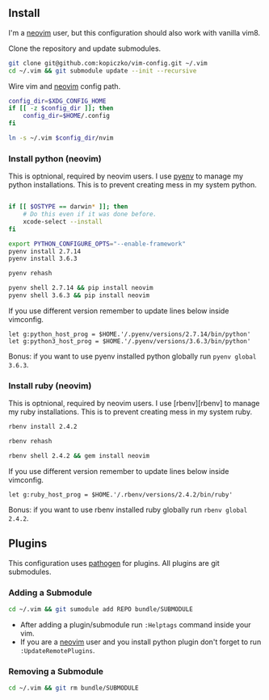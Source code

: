 ## Install

I'm a [neovim][neovim] user, but this configuration should also work with
vanilla vim8.

Clone the repository and update submodules.

```bash
git clone git@github.com:kopiczko/vim-config.git ~/.vim
cd ~/.vim && git submodule update --init --recursive
```

Wire vim and [neovim][neovim] config path.

```bash
config_dir=$XDG_CONFIG_HOME
if [[ -z $config_dir ]]; then
    config_dir=$HOME/.config
fi

ln -s ~/.vim $config_dir/nvim
```

### Install python (neovim)

This is optnional, required by neovim users. I use [pyenv][pyenv] to manage my
python installations. This is to prevent creating mess in my system python.

```bash

if [[ $OSTYPE == darwin* ]]; then
    # Do this even if it was done before.
    xcode-select --install
fi

export PYTHON_CONFIGURE_OPTS="--enable-framework"
pyenv install 2.7.14
pyenv install 3.6.3

pyenv rehash

pyenv shell 2.7.14 && pip install neovim
pyenv shell 3.6.3 && pip install neovim
```

If you use different version remember to update lines below inside vimconfig.

```
let g:python_host_prog = $HOME.'/.pyenv/versions/2.7.14/bin/python'
let g:python3_host_prog = $HOME.'/.pyenv/versions/3.6.3/bin/python'
```

Bonus: if you want to use pyenv installed python globally run `pyenv global
3.6.3`.

### Install ruby (neovim)

This is optnional, required by neovim users. I use [rbenv][rbenv] to manage my
ruby installations. This is to prevent creating mess in my system ruby.

```bash
rbenv install 2.4.2

rbenv rehash

rbenv shell 2.4.2 && gem install neovim
```

If you use different version remember to update lines below inside vimconfig.

```
let g:ruby_host_prog = $HOME.'/.rbenv/versions/2.4.2/bin/ruby'
```

Bonus: if you want to use rbenv installed ruby globally run `rbenv global
2.4.2`.

## Plugins

This configuration uses [pathogen][pathogen] for plugins. All plugins are git
submodules.

### Adding a Submodule

```bash
cd ~/.vim && git sumodule add REPO bundle/SUBMODULE
```

- After adding a plugin/submodule run `:Helptags` command inside your vim.
- If you are a [neovim][neovim] user and you install python plugin don't forget
  to run `:UpdateRemotePlugins`.

### Removing a Submodule

```bash
cd ~/.vim && git rm bundle/SUBMODULE
```

[neovim]: https://neovim.io
[pathogen]: https://github.com/tpope/vim-pathogen
[pyenv]: https://github.com/pyenv/pyenv
